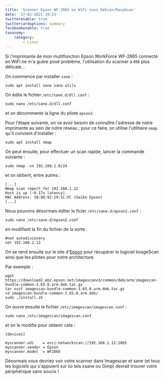 ```yaml
---
title: 'Scanner Epson WF-2865 en WiFi sous Debian/Raspbian'
date: '27-02-2021 19:53'
twitterenable: true
twittercardoptions: summary
facebookenable: true
taxonomy:
    category:
        - Linux
---
```


Si l'imprimante de mon multifonction Epson WorkForce WF-2865 connecté en WiFi ne m'a guère posé problème, l'utilisation du scanner a été plus délicate...     

On commence par installer `sane`&nbsp;:

```shell
sudo apt install sane sane-utils
```

On édite le fichier `/etc/sane.d/dll.conf`&nbsp;:

```shell
sudo nano /etc/sane.d/dll.conf
```

et on décommente la ligne du pilote `epson2`.


Pour l'étape suivante, on va avoir besoin de connaître l'adresse de notre imprimante au sein de notre réseau&nbsp;; pour ce faire, on utilise l'utilitaire `nmap` qu'il convient d'installer&nbsp;:

```shell
sudo apt install nmap
```

On peut ensuite, pour effectuer un scan rapide, lancer la commande suivante&nbsp;:

```shell
sudo nmap -sn 192.168.1.0/24
```

et on obtient, entre autres&nbsp;:

```shell
[...]
Nmap scan report for 192.168.1.12
Host is up (-0.17s latency).
MAC Address: 38:9D:92:29:1C:FC (Seiko Epson)
[...]
```

Nous pouvons désormais éditer le ficier `/etc/sane.d/epson2.conf`&nbsp;:

```shell
sudo nano /etc/sane.d/epson2.conf
```

en modifiant la fin du fichier de la sorte&nbsp;:

```
#net autodiscovery
net 192.168.1.12
```


On se rend ensuite sur le site d'[Epson](https://support.epson.net/linux/en/imagescanv3.php) pour récupérer le logiciel ImageScan ainsi que les pilotes pour notre architecture.

Par exemple&nbsp;:

```shell
wget https://download2.ebz.epson.net/imagescanv3/common/deb/arm/imagescan-bundle-common-3.65.0.arm.deb.tar.gz
tar xvzf imagescan-bundle-common-3.65.0.arm.deb.tar.gz
cd imagescan-bundle-common-3.65.0.arm.deb/
sudo ./install.sh
```

On ouvre ensuite le fichier `/etc/imagescan/imagescan.conf`&nbsp;:

```shell
sudo nano /etc/imagescan/imagescan.conf 
```

et on le modifie pour obtenir cela&nbsp;:

```
[devices]

myscanner.udi    = esci:networkscan://192.168.1.12:1865
myscanner.vendor = Epson
myscanner.model  = WF2865
```

Désormais vous devriez voir votre scanner dans Imagescan et sane (et tous les logiciels qui s'appuient sur lui tels xsane ou Gimp) devrait trouver votre périphérique sans soucis !
